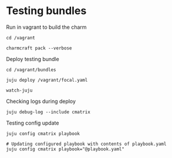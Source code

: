 # Testing bundles

Run in vagrant to build the charm
```
cd /vagrant

charmcraft pack --verbose
```

Deploy testing bundle

```
cd /vagrant/bundles

juju deploy /vagrant/focal.yaml

watch-juju
```

Checking logs during deploy
```
juju debug-log --include cmatrix
```

Testing config update
```
juju config cmatrix playbook

# Updating configured playbook with contents of playbook.yaml
juju config cmatrix playbook="@playbook.yaml"
```
